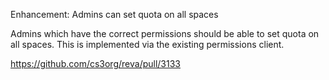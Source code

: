 Enhancement: Admins can set quota on all spaces

Admins which have the correct permissions should be able to set quota on all spaces. This is implemented via the existing permissions client.

https://github.com/cs3org/reva/pull/3133
